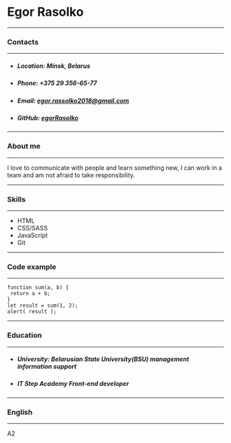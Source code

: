 # Egor Rasolko
***
### Contacts
***
* ##### Location: Minsk, Belarus
* ##### Phone: +375 29 356-65-77
* ##### Email: egor.rassolko2018@gmail.com
* ##### GitHub: [egorRasolko](https://egorRasolko.github.io/rsschool-cv/cv )
***
### About me
***
I love to communicate with people and learn something new, I can work in a team and am not afraid to take responsibility.
***
### Skills
***
* HTML
* CSS/SASS
* JavaScript
* Git
***
### Code example
***
    function sum(a, b) {
     return a + b;
    }
    let result = sum(1, 2);
    alert( result );
***
### Education
***
* ##### University: Belarusian State University(BSU) management information support
* ##### IT Step Academy Front-end developer
***
### English
***
A2